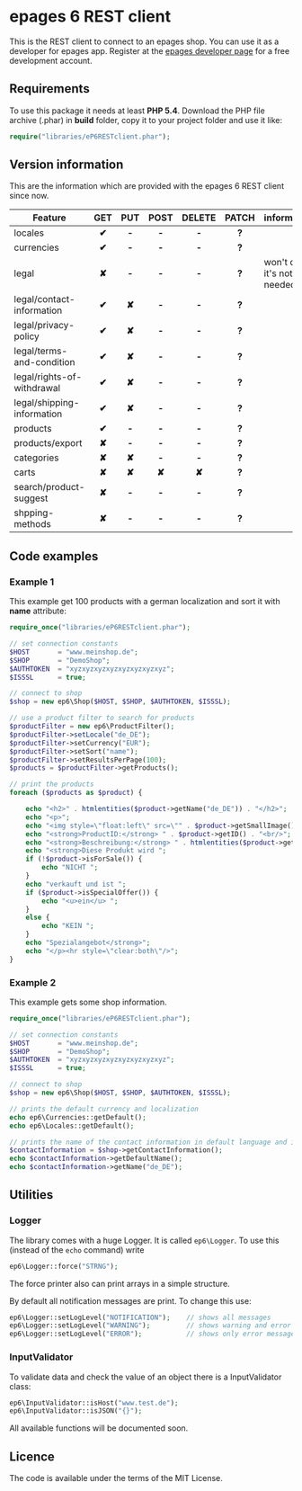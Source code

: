 # epages 6 REST client
This is the REST client to connect to an epages shop. You can use it as a developer for epages app. Register at the [epages developer page](https://developer.epages.com) for a free development account.

## Requirements
To use this package it needs at least **PHP 5.4**.
Download the PHP file archive (.phar) in **build** folder, copy it to your project folder and use it like:
```php
require("libraries/eP6RESTclient.phar");
```

## Version information
This are the information which are provided with the epages 6 REST client since now.

| Feature | GET | PUT | POST | DELETE | PATCH | information |
| --- | :---: | :---: | :---: | :---: | :---: | --- |
| locales | **✔** | **-** | **-** | **-** | **?** |
| currencies | **✔** | **-** | **-** | **-** | **?** |
| legal | **✘** | **-** | **-** | **-** | **?** | won't do, it's not needed |
| legal/contact-information | **✔** | **✘** | **-** | **-** | **?** |
| legal/privacy-policy | **✔** | **✘** | **-** | **-** | **?** |
| legal/terms-and-condition | **✔** | **✘** | **-** | **-** | **?** |
| legal/rights-of-withdrawal | **✔** | **✘** | **-** | **-** | **?** |
| legal/shipping-information | **✔** | **✘** | **-** | **-** | **?** |
| products | **✔** | **-** | **-** | **-** | **?** |
| products/export | **✘** | **-** | **-** | **-** | **?** |
| categories | **✘** | **✘** | **-** | **-** | **?** |
| carts | **✘** | **✘** | **✘** | **✘** | **?** |
| search/product-suggest | **✘** | **-** | **-** | **-** | **?** |
| shpping-methods | **✘** | **-** | **-** | **-** | **?** |

## Code examples

### Example 1

This example get 100 products with a german localization and sort it with **name** attribute:

```php
require_once("libraries/eP6RESTclient.phar");

// set connection constants
$HOST		= "www.meinshop.de";
$SHOP		= "DemoShop";
$AUTHTOKEN	= "xyzxyzxyzxyzxyzxyzxyzxyz";
$ISSSL		= true;

// connect to shop
$shop = new ep6\Shop($HOST, $SHOP, $AUTHTOKEN, $ISSSL);

// use a product filter to search for products
$productFilter = new ep6\ProductFilter();
$productFilter->setLocale("de_DE");
$productFilter->setCurrency("EUR");
$productFilter->setSort("name");
$productFilter->setResultsPerPage(100);
$products = $productFilter->getProducts();

// print the products
foreach ($products as $product) {

	echo "<h2>" . htmlentities($product->getName("de_DE")) . "</h2>";
	echo "<p>";
	echo "<img style=\"float:left\" src=\"" . $product->getSmallImage()->getOriginURL() . "\"/>";
	echo "<strong>ProductID:</strong> " . $product->getID() . "<br/>";
	echo "<strong>Beschreibung:</strong> " . htmlentities($product->getDescription("de_DE")) . "<br/><br/>";
	echo "<strong>Diese Produkt wird ";
	if (!$product->isForSale()) {
		echo "NICHT ";
	}
	echo "verkauft und ist ";
	if ($product->isSpecialOffer()) {
		echo "<u>ein</u> ";
	}
	else {
		echo "KEIN ";
	}
	echo "Spezialangebot</strong>";
	echo "</p><hr style=\"clear:both\"/>";
}
```

### Example 2

This example gets some shop information.

```php
require_once("libraries/eP6RESTclient.phar");

// set connection constants
$HOST		= "www.meinshop.de";
$SHOP		= "DemoShop";
$AUTHTOKEN	= "xyzxyzxyzxyzxyzxyzxyzxyz";
$ISSSL		= true;

// connect to shop
$shop = new ep6\Shop($HOST, $SHOP, $AUTHTOKEN, $ISSSL);

// prints the default currency and localization
echo ep6\Currencies::getDefault();
echo ep6\Locales::getDefault();

// prints the name of the contact information in default language and in german
$contactInformation = $shop->getContactInformation();
echo $contactInformation->getDefaultName();
echo $contactInformation->getName("de_DE");
```

## Utilities

### Logger
The library comes with a huge Logger. It is called ```ep6\Logger```.
To use this (instead of the ```echo``` command) write
```php
ep6\Logger::force("STRNG");
```
The force printer also can print arrays in a simple structure.

By default all notification messages are print. To change this use:
```php
ep6\Logger::setLogLevel("NOTIFICATION");	// shows all messages
ep6\Logger::setLogLevel("WARNING");			// shows warning and error messages
ep6\Logger::setLogLevel("ERROR");			// shows only error messages
```
### InputValidator

To validate data and check the value of an object there is a InputValidator class:
```php
ep6\InputValidator::isHost("www.test.de");
ep6\InputValidator::isJSON("{}");
```
All available functions will be documented soon.

## Licence

The code is available under the terms of the MIT License.